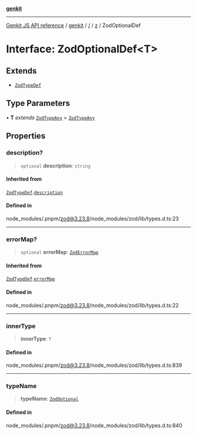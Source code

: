 [**genkit**](../../../README.md)

***

[Genkit JS API reference](../../../../README.md) / [genkit](../../../README.md) / [/](../../../README.md) / [z](../README.md) / ZodOptionalDef

# Interface: ZodOptionalDef\<T\>

## Extends

- [`ZodTypeDef`](ZodTypeDef.md)

## Type Parameters

• **T** *extends* [`ZodTypeAny`](../type-aliases/ZodTypeAny.md) = [`ZodTypeAny`](../type-aliases/ZodTypeAny.md)

## Properties

### description?

> `optional` **description**: `string`

#### Inherited from

[`ZodTypeDef`](ZodTypeDef.md).[`description`](ZodTypeDef.md#description)

#### Defined in

node\_modules/.pnpm/zod@3.23.8/node\_modules/zod/lib/types.d.ts:23

***

### errorMap?

> `optional` **errorMap**: [`ZodErrorMap`](../type-aliases/ZodErrorMap.md)

#### Inherited from

[`ZodTypeDef`](ZodTypeDef.md).[`errorMap`](ZodTypeDef.md#errormap)

#### Defined in

node\_modules/.pnpm/zod@3.23.8/node\_modules/zod/lib/types.d.ts:22

***

### innerType

> **innerType**: `T`

#### Defined in

node\_modules/.pnpm/zod@3.23.8/node\_modules/zod/lib/types.d.ts:839

***

### typeName

> **typeName**: [`ZodOptional`](../enumerations/ZodFirstPartyTypeKind.md#zodoptional)

#### Defined in

node\_modules/.pnpm/zod@3.23.8/node\_modules/zod/lib/types.d.ts:840
